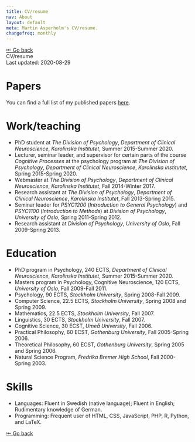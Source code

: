 ```yaml
---
title: CV/resume
nav: About
layout: default
meta: Martin Asperholm's CV/resume.
changefreq: monthly
---
```


<div class="article_back_top"><a href="/about/">&#8676; Go back</a></div>

<div class="article_start">
	<div class="article_title">CV/resume</div>
	<div class="article_last_updated">Last updated: 2020-08-29</div>
</div>


# Papers

You can find a full list of my published papers [here](/texts/).

# Work/teaching

* PhD student at *The Division of Psychology*, *Department of Clinical Neuroscience*, *Karolinska Institutet*, Summer 2015-Summer 2020.
* Lecturer, seminar leader, and supervisor for certain parts of the course *Cognitive Processes* at the psychology program at *The Division of Psychology*, *Department of Clinical Neuroscience*, *Karolinska institutet*, Spring 2015-Spring 2020.
* Webmaster at *The Division of Psychology*, *Department of Clinical Neuroscience*, *Karolinska Institutet*, Fall 2014-Winter 2017.
* Research assistant at *The Division of Psychology*, *Department of Clinical Neuroscience*, *Karolinska Institutet*, Fall 2013-Spring 2015.
* Seminar leader for *PSYC1200* (*Introduction to General Psychology*) and *PSYC1100* (*Introduction to Methods*) at *Division of Psychology*, *University of Oslo*, Spring 2011-Spring 2012.
* Research assistant at *Division of Psychology*, *University of Oslo*, Fall 2009-Spring 2013.

# Education

* PhD program in Psychology, 240 ECTS, *Department of Clinical Neuroscience*, *Karolinska Institutet*, Summer 2015-Summer 2020.
* Masters program in Psychology, Cognitive Neuroscience, 120 ECTS, *University of Oslo*, Fall 2009-Fall 2011.
* Psychology, 90 ECTS, *Stockholm University*, Spring 2008-Fall 2009.
* Computer Science, 22.5 ECTS, *Stockholm University*, Spring 2008 and Spring 2009.
* Mathematics, 22.5 ECTS, *Stockholm University*, Fall 2007.
* Linguistics, 30 ECTS, *Stockholm University*, Fall 2007.
* Cognitive Science, 30 ECST, *Umeå University*, Fall 2006.
* Practical Philosophy, 60 ECST, *Gothenburg University*, Fall 2005-Spring 2006.
* Theoretical Philosophy, 60 ECST, *Gothenburg University*, Spring 2005 and Spring 2006.
* Natural Science Program, *Fredrika Bremer High School*, Fall 2000-Spring 2003.

# Skills
* Languages: Fluent in Swedish (native language); Fluent in English; Rudimentary knowledge of German.
* Programming: Frequent user of HTML, CSS, JavaScript, PHP, R, Python, and LaTeX.

<div class="article_back_bottom"><a href="/about/">&#8676; Go back</a></div>
